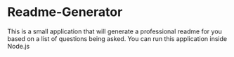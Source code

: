 # Readme-Generator
This is a small application that will generate a professional readme for you based on a list of questions being asked. You can run this application inside Node.js
